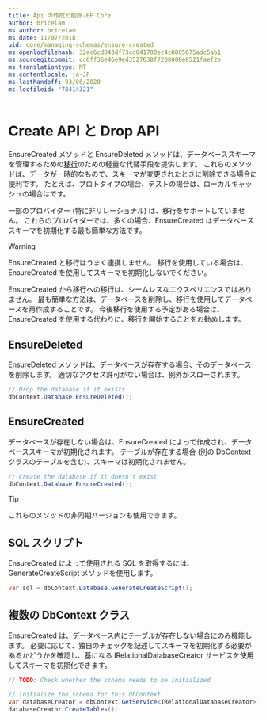 ```yaml
---
title: Api の作成と削除-EF Core
author: bricelam
ms.author: bricelam
ms.date: 11/07/2018
uid: core/managing-schemas/ensure-created
ms.openlocfilehash: 32ac6cd043df73cd041780ec4c8805675adc5ab1
ms.sourcegitcommit: cc0ff36e46e9ed3527638f7208000e8521faef2e
ms.translationtype: MT
ms.contentlocale: ja-JP
ms.lasthandoff: 03/06/2020
ms.locfileid: "78414321"
---
```

# <a name="create-and-drop-apis"></a>Create API と Drop API

EnsureCreated メソッドと EnsureDeleted メソッドは、データベーススキーマを管理するための[移行](migrations/index.md)のための軽量な代替手段を提供します。 これらのメソッドは、データが一時的なもので、スキーマが変更されたときに削除できる場合に便利です。 たとえば、プロトタイプの場合、テストの場合は、ローカルキャッシュの場合はです。

一部のプロバイダー (特に非リレーショナル) は、移行をサポートしていません。 これらのプロバイダーでは、多くの場合、EnsureCreated はデータベーススキーマを初期化する最も簡単な方法です。

> [!WARNING]
> EnsureCreated と移行はうまく連携しません。 移行を使用している場合は、EnsureCreated を使用してスキーマを初期化しないでください。

EnsureCreated から移行への移行は、シームレスなエクスペリエンスではありません。 最も簡単な方法は、データベースを削除し、移行を使用してデータベースを再作成することです。 今後移行を使用する予定がある場合は、EnsureCreated を使用する代わりに、移行を開始することをお勧めします。

## <a name="ensuredeleted"></a>EnsureDeleted

EnsureDeleted メソッドは、データベースが存在する場合、そのデータベースを削除します。 適切なアクセス許可がない場合は、例外がスローされます。

``` csharp
// Drop the database if it exists
dbContext.Database.EnsureDeleted();
```

## <a name="ensurecreated"></a>EnsureCreated

データベースが存在しない場合は、EnsureCreated によって作成され、データベーススキーマが初期化されます。 テーブルが存在する場合 (別の DbContext クラスのテーブルを含む)、スキーマは初期化されません。

``` csharp
// Create the database if it doesn't exist
dbContext.Database.EnsureCreated();
```

> [!TIP]
> これらのメソッドの非同期バージョンも使用できます。

## <a name="sql-script"></a>SQL スクリプト

EnsureCreated によって使用される SQL を取得するには、GenerateCreateScript メソッドを使用します。

``` csharp
var sql = dbContext.Database.GenerateCreateScript();
```

## <a name="multiple-dbcontext-classes"></a>複数の DbContext クラス

EnsureCreated は、データベース内にテーブルが存在しない場合にのみ機能します。 必要に応じて、独自のチェックを記述してスキーマを初期化する必要があるかどうかを確認し、基になる IRelationalDatabaseCreator サービスを使用してスキーマを初期化できます。

``` csharp
// TODO: Check whether the schema needs to be initialized

// Initialize the schema for this DbContext
var databaseCreator = dbContext.GetService<IRelationalDatabaseCreator>();
databaseCreator.CreateTables();
```
